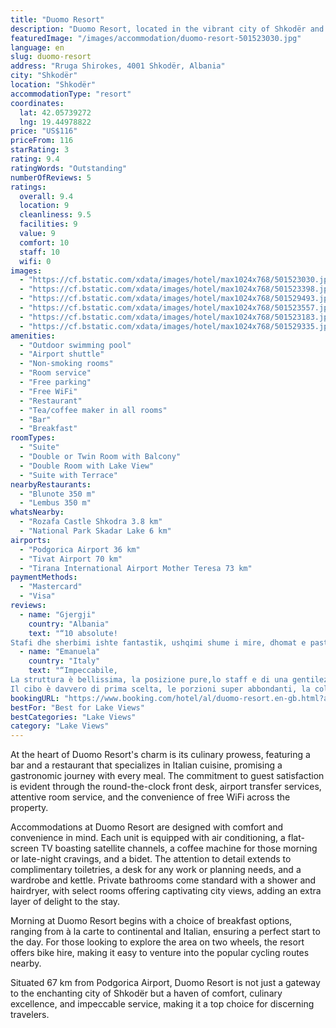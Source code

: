 ```yaml
---
title: "Duomo Resort"
description: "Duomo Resort, located in the vibrant city of Shkodër and a mere 50 km from the Port of Bar, stands out as a premier destination for travelers seeking both relaxation and adventure."
featuredImage: "/images/accommodation/duomo-resort-501523030.jpg"
language: en
slug: duomo-resort
address: "Rruga Shirokes, 4001 Shkodër, Albania"
city: "Shkodër"
location: "Shkodër"
accommodationType: "resort"
coordinates:
  lat: 42.05739272
  lng: 19.44978822
price: "US$116"
priceFrom: 116
starRating: 3
rating: 9.4
ratingWords: "Outstanding"
numberOfReviews: 5
ratings:
  overall: 9.4
  location: 9
  cleanliness: 9.5
  facilities: 9
  value: 9
  comfort: 10
  staff: 10
  wifi: 0
images:
  - "https://cf.bstatic.com/xdata/images/hotel/max1024x768/501523030.jpg?k=b12499971dcb88eaaa96f2dc40b41460d58d2af280e9ac5506591f738417d889&o=&hp=1"
  - "https://cf.bstatic.com/xdata/images/hotel/max1024x768/501523398.jpg?k=ce717af69ceacac9320585c41f45c22588c1324262855938b14fc9321208e4b4&o=&hp=1"
  - "https://cf.bstatic.com/xdata/images/hotel/max1024x768/501529493.jpg?k=b570b7ef3d4dd594c8dc8630826ad79de71a492a82565cf28a3581e57f3cf169&o=&hp=1"
  - "https://cf.bstatic.com/xdata/images/hotel/max1024x768/501523557.jpg?k=801d85c78e9541439fe29351dfa64561d5319212b8410d23b2a49371c473f127&o=&hp=1"
  - "https://cf.bstatic.com/xdata/images/hotel/max1024x768/501523183.jpg?k=c350dbc772b1fec75d39bd29be05717103f861c9db0d61e288bc312048452aef&o=&hp=1"
  - "https://cf.bstatic.com/xdata/images/hotel/max1024x768/501529335.jpg?k=02fe436c3be172eaa624e66755cba204e56f6e8d31690ddbe517acbf8f3609e7&o=&hp=1"
amenities:
  - "Outdoor swimming pool"
  - "Airport shuttle"
  - "Non-smoking rooms"
  - "Room service"
  - "Free parking"
  - "Free WiFi"
  - "Restaurant"
  - "Tea/coffee maker in all rooms"
  - "Bar"
  - "Breakfast"
roomTypes:
  - "Suite"
  - "Double or Twin Room with Balcony"
  - "Double Room with Lake View"
  - "Suite with Terrace"
nearbyRestaurants:
  - "Blunote 350 m"
  - "Lembus 350 m"
whatsNearby:
  - "Rozafa Castle Shkodra 3.8 km"
  - "National Park Skadar Lake 6 km"
airports:
  - "Podgorica Airport 36 km"
  - "Tivat Airport 70 km"
  - "Tirana International Airport Mother Teresa 73 km"
paymentMethods:
  - "Mastercard"
  - "Visa"
reviews:
  - name: "Gjergji"
    country: "Albania"
    text: "“10 absolute!
Stafi dhe sherbimi ishte fantastik, ushqimi shume i mire, dhomat e pastra, te rregullta, ambjent komod, mengjesi i perfshire nga vet lokali i bollshem, shume gjera te perfshira, si rralle vende te tjera. E rekomandoj per kedo.”"
  - name: "Emanuela"
    country: "Italy"
    text: "“Impeccabile,
La struttura è bellissima, la posizione pure,lo staff e di una gentilezza UNICA.
Il cibo è davvero di prima scelta, le porzioni super abbondanti, la colazione non so che dire, deliziosa a dir poco, mi è rimasto impresso le tante volte...”"
bookingURL: "https://www.booking.com/hotel/al/duomo-resort.en-gb.html?aid=8035640"
bestFor: "Best for Lake Views"
bestCategories: "Lake Views"
category: "Lake Views"
---
```


At the heart of Duomo Resort's charm is its culinary prowess, featuring a bar and a restaurant that specializes in Italian cuisine, promising a gastronomic journey with every meal. The commitment to guest satisfaction is evident through the round-the-clock front desk, airport transfer services, attentive room service, and the convenience of free WiFi across the property.

Accommodations at Duomo Resort are designed with comfort and convenience in mind. Each unit is equipped with air conditioning, a flat-screen TV boasting satellite channels, a coffee machine for those morning or late-night cravings, and a bidet. The attention to detail extends to complimentary toiletries, a desk for any work or planning needs, and a wardrobe and kettle. Private bathrooms come standard with a shower and hairdryer, with select rooms offering captivating city views, adding an extra layer of delight to the stay.

Morning at Duomo Resort begins with a choice of breakfast options, ranging from à la carte to continental and Italian, ensuring a perfect start to the day. For those looking to explore the area on two wheels, the resort offers bike hire, making it easy to venture into the popular cycling routes nearby.

Situated 67 km from Podgorica Airport, Duomo Resort is not just a gateway to the enchanting city of Shkodër but a haven of comfort, culinary excellence, and impeccable service, making it a top choice for discerning travelers.